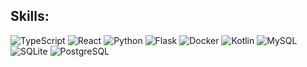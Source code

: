 <!--
<h1>Hi there <img src="https://github.com/blackcater/blackcater/raw/main/images/Hi.gif" height="24" alt=""/></h1>
<h3>My name is Gleb Kargin, I am a SPBU student on Technology Programming</h3>
--!>

<h2>Skills:</h2>
<p>
<img src="https://img.shields.io/badge/typescript-20214f?style=for-the-badge&logo=typescript&logoColor=white" alt="TypeScript">
<img src="https://img.shields.io/badge/react-20214f?style=for-the-badge&logo=react&logoColor=%2361DAFB" alt="React">
<img src="https://img.shields.io/badge/python-20214f?style=for-the-badge&logo=python&logoColor=ffdd54" alt="Python">
<img src="https://img.shields.io/badge/flask-20214f.svg?style=for-the-badge&logo=flask" alt="Flask">
<img src="https://img.shields.io/badge/docker-20214f.svg?style=for-the-badge&logo=docker&logoColor=white" alt="Docker">
<img src="https://img.shields.io/badge/kotlin-20214f.svg?style=for-the-badge&logo=kotlin" alt="Kotlin">
<img src="https://img.shields.io/badge/mysql-20214f.svg?style=for-the-badge&logo=mysql&logoColor=white" alt="MySQL">
<img src="https://img.shields.io/badge/sqlite-20214f.svg?style=for-the-badge&logo=sqlite&logoColor=white" alt="SQLite">
<img src="https://img.shields.io/badge/postgres-20214f?style=for-the-badge&logo=postgresql&logoColor=white" alt="PostgreSQL">
</p>

<!--
<h2>💻Codewars Stats: <img src="https://www.codewars.com/users/Belgrak/badges/small"></h3>

<h2>📫 How to reach me: <a href=mailto:glekar03@mail.ru>glekar03@mail.ru</a></h2>
--!>

<p><img align="left" src="https://github-readme-stats.vercel.app/api?username=Belgrak&count_private=true&show_icons=true&theme=buefy" alt=""></p>
<p><img src="https://github-readme-stats.vercel.app/api/top-langs/?username=Belgrak&layout=compact&theme=buefy&langs_count=10" alt=""></p>

<!--
**Belgrak/Belgrak** is a ✨ _special_ ✨ repository because its `README.md` (this file) appears on your GitHub profile.

Here are some ideas to get you started:

- 🔭 I’m currently working on ...
- 🌱 I’m currently learning ...
- 👯 I’m looking to collaborate on ...
- 🤔 I’m looking for help with ...
- 💬 Ask me about ...
- 📫 How to reach me: ...
- 😄 Pronouns: ...
- ⚡ Fun fact: ...
-->
